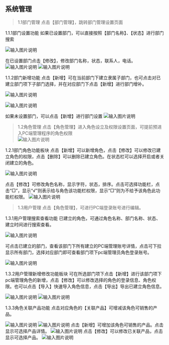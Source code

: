
## 系统管理

> 1.1部门管理
点击【部门管理】，跳转部门管理设置页面<br>


1.1.1部门设置功能
如果已设置部门，可以直接按照【部门名称】、【状态】进行部门搜索

![输入图片说明](https://foruda.gitee.com/images/1699590555824776931/63d493fc_1766278.png "屏幕截图")

在已设置部门点击【修改】，修改部门名称，状态，联系人，电话。
![输入图片说明](https://foruda.gitee.com/images/1699590555824776931/63d493fc_1766278.png "屏幕截图")
![输入图片说明](https://foruda.gitee.com/images/1699590555824776931/63d493fc_1766278.png "屏幕截图")

1.1.2部门新增功能
点击【新增】可在当前部门下建立隶属子部门，也可点击对已建立部门项下子部门选择，并在对应部门下点击【新增】进行部门增补。

![输入图片说明](https://foruda.gitee.com/images/1699590555824776931/63d493fc_1766278.png "屏幕截图")

![输入图片说明](https://foruda.gitee.com/images/1699590555824776931/63d493fc_1766278.png "屏幕截图")

如果未设置部门，可以点击【新增】进行部门设置
![输入图片说明](https://foruda.gitee.com/images/1699590555824776931/63d493fc_1766278.png "屏幕截图")

> 1.2角色管理
点击【角色管理】进入角色设立及权限设置页面，可提前预进入PC端管理程序的角色权限<br>
![输入图片说明](https://foruda.gitee.com/images/1699590555824776931/63d493fc_1766278.png "屏幕截图")

1.2.1部门角色功能板块
点击【新增】可以新增角色，点击【修改】可以修改已建立角色的权限，点击【删除】可以删除已建立角色。在状态栏可以选择开启或者关闭建立的角色。

![输入图片说明](https://foruda.gitee.com/images/1699590555824776931/63d493fc_1766278.png "屏幕截图")

点击【修改】可修改角色名称，显示字符，状态，排序。点击可选择功能栏，点击“□”，显示“√”则表示给与角色该功能栏权限，显示“□”则为不给予该角色此功能栏权限。
![输入图片说明](https://foruda.gitee.com/images/1699590555824776931/63d493fc_1766278.png "屏幕截图")


> 1.3用户管理
点击【角色管理】，可进行PC端登录账号进行编辑。<br>

1.3.1用户管理搜索查看功能
已建立的角色，可通过角色名称、部门名称、状态、建立时间进行搜索查看。


![输入图片说明](https://foruda.gitee.com/images/1699590555824776931/63d493fc_1766278.png "屏幕截图")

可点击已建立的部门，查看该部门下所有建立的PC端管理账号详情，点击可下拉显示所有部门，选择对应部门即可查看部门项下pc端管理员角色登录账号。

![输入图片说明](https://foruda.gitee.com/images/1699590555824776931/63d493fc_1766278.png "屏幕截图")

1.3.2用户管理新增修改功能板块
可在所选部门项下点击【新增】进行该部门项下pc端管理角色的新增，点击【修改】可以修改选择的角色的登录信息、角色权限。也可以点击【导入】快速导入角色信息，点击【导出】导出已建立角色信息。

![输入图片说明](https://foruda.gitee.com/images/1699590555824776931/63d493fc_1766278.png "屏幕截图")
![输入图片说明](https://foruda.gitee.com/images/1699590555824776931/63d493fc_1766278.png "屏幕截图")

1.3.3角色关联产品功能
点击对应角色的【关联产品】可增减该角色可销售的产品。

![输入图片说明](https://foruda.gitee.com/images/1699590555824776931/63d493fc_1766278.png "屏幕截图")
![输入图片说明](https://foruda.gitee.com/images/1699590555824776931/63d493fc_1766278.png "屏幕截图")
点击【新增】可增加该角色可销售的产品。点击显示可选择产品详情。
![输入图片说明](https://foruda.gitee.com/images/1699590555824776931/63d493fc_1766278.png "屏幕截图")
点击【修改】可以修改已关联产品，点击显示可选择产品。
![输入图片说明](https://foruda.gitee.com/images/1699590555824776931/63d493fc_1766278.png "屏幕截图")
